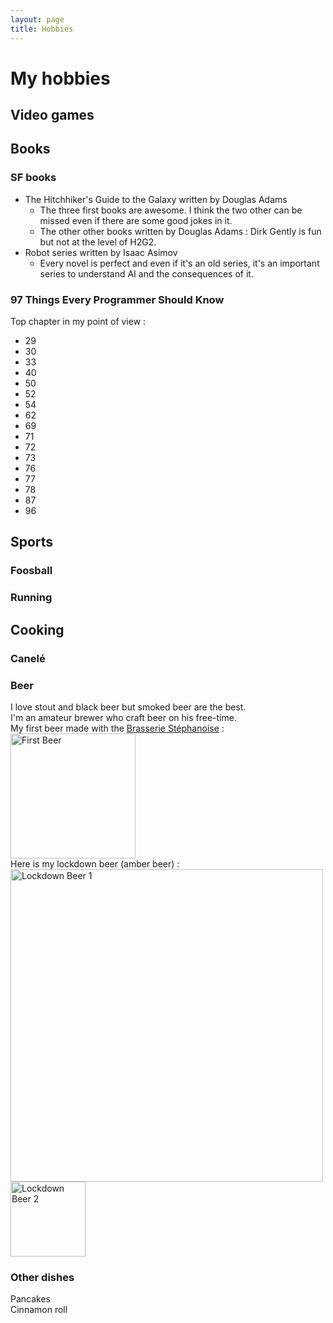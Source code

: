 ```yaml
---
layout: page
title: Hobbies
---
```


# My hobbies

## Video games

## Books

### SF books

- The Hitchhiker's Guide to the Galaxy written by Douglas Adams
    - The three first books are awesome. I think the two other can be missed even if there are some good jokes in it. 
    - The other other books written by Douglas Adams : Dirk Gently is fun but not at the level of H2G2.
- Robot series written by Isaac Asimov
    - Every novel is perfect and even if it's an old series, it's an important series to understand AI and the consequences of it.  

### 97 Things Every Programmer Should Know

Top chapter in my point of view :
- 29
- 30 
- 33
- 40
- 50
- 52
- 54
- 62
- 69
- 71
- 72
- 73
- 76
- 77
- 78
- 87
- 96

## Sports

### Foosball

### Running

## Cooking

### Canelé

### Beer

I love stout and black beer but smoked beer are the best.  
I'm an amateur brewer who craft beer on his free-time.  
My first beer made with the [Brasserie Stéphanoise](https://www.labrasseriestephanoise.com/)  :  
<img src="/RobinDonnay/images/Cooking/FirstBeer.jpg" alt="First Beer" width="200" />  
Here is my lockdown beer (amber beer) :  
<img src="/RobinDonnay/images/Cooking/LockdownBeer1.jpg" alt="Lockdown Beer 1" width="500" />
<img src="/RobinDonnay/images/Cooking/LockdownBeer2.jpg" alt="Lockdown Beer 2" height="120" />

### Other dishes

Pancakes   
Cinnamon roll
  